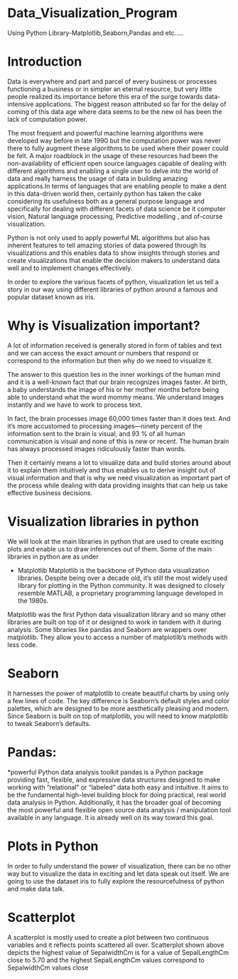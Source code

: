 # Data_Visualization_Program
Using Python Library-Matplotlib,Seaborn,Pandas and etc.....


# Introduction
Data is everywhere and part and parcel of every business or processes functioning a business or in simpler an eternal resource, but very little people realized its importance before this era of the surge towards data-intensive applications.  The biggest reason attributed so far for the delay of coming of this data age where data seems to be the new oil has been the lack of computation power.

The most frequent and powerful machine learning algorithms were developed way before in late 1990 but the computation power was never there to fully augment these algorithms to be used where their power could be felt. A major roadblock in the usage of these resources had been the non-availability of efficient open source languages capable of dealing with different algorithms and enabling a single user to delve into the world of data and really harness the usage of data in building amazing applications.In terms of languages that are enabling people to make a dent in this data-driven world then, certainly python has taken the cake considering its usefulness both as a general purpose language and specifically for dealing with different facets of data science be it computer vision, Natural language processing, Predictive modelling , and of-course visualization.

Python is not only used to apply powerful ML algorithms but also has inherent features to tell amazing stories of data powered through its visualizations and this enables data to show insights through stories and create visualizations that enable the decision makers to understand data well and to implement changes effectively.

In order to explore the various facets of python, visualization let us tell a story in our way using different libraries of python around a famous and popular dataset known as iris.

# Why is Visualization important?
A lot of information received is generally stored in form of tables and text and we can access the exact amount or numbers that respond or correspond to the information but then why do we need to visualize it.

The answer to this question lies in the inner workings of the human mind and it is a well-known fact that our brain recognizes images faster. At birth, a baby understands the image of his or her mother months before being able to understand what the word mommy means. We understand images instantly and we have to work to process text.

In fact, the brain processes image 60,000 times faster than it does text. And it’s more accustomed to processing images—ninety percent of the information sent to the brain is visual, and 93 % of all human communication is visual and none of this is new or recent. The human brain has always processed images ridiculously faster than words.

Then it certainly means a lot to visualize data and build stories around about it to explain them intuitively and thus enables us to derive insight out of visual information and that is why we need visualization as important part of the process while dealing with data providing insights that can help us take effective business decisions.


# Visualization libraries in python
We will look at the main libraries in python that are used to create exciting plots and enable us to draw inferences out of them. Some of the main libraries in python are as under

* Matplotlib
Matplotlib is the backbone of Python data visualization libraries. Despite being over a decade old, it’s still the most widely used library for plotting in the Python community.  It was designed to closely resemble MATLAB, a proprietary programming language developed in the 1980s.

Matplotlib was the first Python data visualization library and so many other libraries are built on top of it or designed to work in tandem with it during analysis. Some libraries like pandas and Seaborn are wrappers over matplotlib. They allow you to access a number of matplotlib’s methods with less code.

# Seaborn
It harnesses the power of matplotlib to create beautiful charts by using only a few lines of code. The key difference is Seaborn’s default styles and color palettes, which are designed to be more aesthetically pleasing and modern.  Since Seaborn is built on top of matplotlib, you will need to know matplotlib to tweak Seaborn’s defaults.

# Pandas:
*powerful Python data analysis toolkit
pandas is a Python package providing fast, flexible, and expressive data structures designed to make working with “relational” or “labeled” data both easy and intuitive. It aims to be the fundamental high-level building block for doing practical, real world data analysis in Python. Additionally, it has the broader goal of becoming the most powerful and flexible open source data analysis / manipulation tool available in any language. It is already well on its way toward this goal.

# Plots in Python
In order to fully understand the power of visualization, there can be no other way but to visualize the data in exciting and let data speak out itself. We are going to use the dataset iris to fully explore the resourcefulness of python and make data talk.


# Scatterplot
A scatterplot is mostly used to create a plot between two continuous variables and it reflects points scattered all over.
Scatterplot shown above depicts the highest value of SepalwidthCm is for a value of SepalLengthCm close to 5.70  and the highest  SepalLengthCm values correspond to   SepalwidthCm values close
